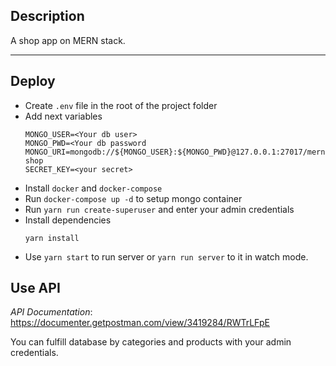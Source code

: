 ## Description

A shop app on MERN stack.

----
## Deploy
- Create `.env` file in the root of the project folder
- Add next variables
    ```
    MONGO_USER=<Your db user>
    MONGO_PWD=<Your db password
    MONGO_URI=mongodb://${MONGO_USER}:${MONGO_PWD}@127.0.0.1:27017/mern-shop
    SECRET_KEY=<your secret>
    ```
- Install `docker` and `docker-compose`
- Run `docker-compose up -d` to setup mongo container
- Run `yarn run create-superuser` and enter your admin credentials
- Install dependencies 
    ```
    yarn install
    ```
- Use `yarn start` to run server or `yarn run server` to it in watch mode.

## Use API
*API Documentation*: https://documenter.getpostman.com/view/3419284/RWTrLFpE

You can fulfill database by categories and products with your admin credentials.
